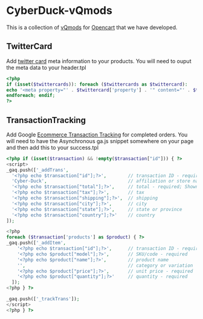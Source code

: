 CyberDuck-vQmods
================
This is a collection of [vQmods](http://code.google.com/p/vqmod/) for [Opencart](https://github.com/opencart/opencart) that we have developed.

TwitterCard
----------------
Add [twitter card](https://dev.twitter.com/docs/cards/types/product-card) meta information to your products.
You will need to ouput the meta data to your header.tpl 
```php
<?php
if (isset($twittercards)): foreach ($twittercards as $twittercard):
echo '<meta property="' . $twittercard['property'] . '" content="' . $twittercard['content'] . '" />';
endforeach; endif;
?>
```

TransactionTracking
----------------
Add Google [Ecommerce Transaction Tracking](https://developers.google.com/analytics/devguides/collection/gajs/gaTrackingEcommerce) for completed orders.
You will need to have the Asynchronous ga.js snippet somewhere on your page and then add this to your success.tpl
```php
<?php if (isset($transaction) && !empty($transaction["id"])) { ?>
<script>
_gaq.push(['_addTrans',
  '<?php echo $transaction["id"];?>',        // transaction ID - required
  'Cyber-Duck',                              // affiliation or store name
  '<?php echo $transaction["total"];?>',     // total - required; Shown as "Revenue" in the
  '<?php echo $transaction["tax"];?>',       // tax
  '<?php echo $transaction["shipping"];?>',  // shipping
  '<?php echo $transaction["city"];?>',      // city
  '<?php echo $transaction["state"];?>',     // state or province
  '<?php echo $transaction["country"];?>'    // country
]);

<?php 
foreach ($transaction['products'] as $product) { ?>
_gaq.push(['_addItem',
    '<?php echo $transaction["id"];?>',      // transaction ID - required
    '<?php echo $product["model"];?>',       // SKU/code - required
    '<?php echo $product["name"];?>',        // product name
    '',                                      // category or variation
    '<?php echo $product["price"];?>',       // unit price - required
    '<?php echo $product["quantity"];?>'     // quantity - required
  ]);
<?php } ?>

_gaq.push(['_trackTrans']);
</script>
<?php } ?>
```